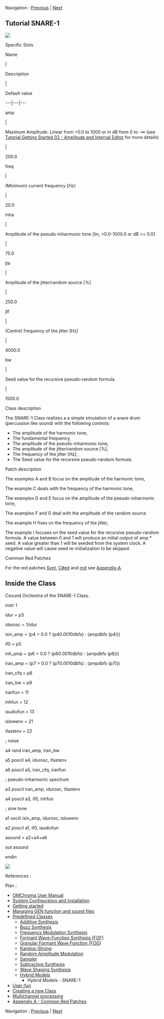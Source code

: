 
Navigation : [Previous](11-Hybrid_Models "page
précédente\(Hybrid Models\)") | [Next](User-fun "page
suivante\(User-fun\)")
## Tutorial SNARE-1

[![](../res/snare-1_1.png)](../res/snare-1.png "Cliquez pour agrandir")

Specific Slots

Name

|

Description

|

Default value  
  
---|---|---  
  
amp

|

Maximum Amplitude. Linear from >0.0 to 1000 or in dB from 0 to -∞ (see
[Tutorial Getting Started 02 - Amplitude and Internal
Editor](03-Amplitude_and_internal_editor) for more details)

|

200.0  
  
freq

|

(Minimum) current frequency [Hz]

|

20.0  
  
inha

|

Amplitude of the pseudo-inharmonic tone [lin, >0.0-1000.0 or dB <= 0.0]

|

75.0  
  
jta

|

Amplitude of the jitter/random source [%]

|

250.0  
  
jtf

|

(Centre) frequency of the jitter [Hz]

|

4000.0  
  
bw

|

Seed value for the recursive pseudo-random formula

|

1500.0  
  
Class description

The SNARE-1 Class realizes a a simple simulation of a snare drum (percussion
like sound) with the following controls:

  * The amplitude of the harmonic tone,
  * The fundamental frequency, 
  * The amplitude of the pseudo-inharmonic tone,
  * The amplitude of the jitter/random source [%],
  * The frequency of the jitter [Hz],
  * The Seed value for the recursive pseudo-random formula.

Patch description

The examples A and B focus on the amplitude of the harmonic tone,

The example C deals with the frequency of the harmonic tone,

The examples D and E focus on the amplitude of the pseudo-inharmonic tone,

The examples F and G deal with the amplitude of the random source

The example H fixes on the frequency of the jitter,

The example I focuses on the seed value for the recursive pseudo-random
formula. A value between 0 and 1 will produce an initial output of amp * seed.
A value greater than 1 will be seeded from the system clock. A negative value
will cause seed re-initialization to be skipped.

Common Red Patches

For the red patches [Synt,](Synt)
[C#ed](Component_number_and_entry_delay) and
[rnd](Random_BPF) see
[Appendix-A](A-Appendix-A_Common_red_patches).

## Inside the Class

Csound Orchestra of the SNARE-1 Class.

instr 1

idur = p3

idurosc = 1/idur

isin_amp = (p4 > 0.0 ? (p4*0.001*0dbfs) : (ampdbfs (p4)))

if0 = p5

inh_amp = (p6 > 0.0 ? (p6*0.001*0dbfs) : (ampdbfs (p6)))

iran_amp = (p7 > 0.0 ? (p7*0.001*0dbfs) : (ampdbfs (p7)))

iran_cfq = p8

iran_bw = p9

iranfun = 11

inhfun = 12

iaudiofun = 13

islowenv = 21

ifastenv = 22

; noise

a4 rand iran_amp, iran_bw

a5 poscil a4, idurosc, ifastenv

a6 poscil a5, iran_cfq, iranfun

; pseudo-inharmonic spectrum

a3 poscil iran_amp, idurosc, ifastenv

a4 poscil a3, if0, inhfun

; sine tone

a1 oscili isin_amp, idurosc, islowenv

a2 poscil a1, if0, iaudiofun

asound = a2+a4+a6

out asound

endin

[![](../res/snare-1_1.gif)](../res/snare-1.gif "Cliquez pour agrandir")

References :

Plan :

  * [OMChroma User Manual](OMChroma)
  * [System Configuration and Installation](Installation)
  * [Getting started](Getting_Started)
  * [Managing GEN function and sound files](Managing_GEN_function_and_sound_files)
  * [Predefined Classes](Predefined_classes)
    * [Additive Synthesis](01-Additive_Synthesis)
    * [Buzz Synthesis](02-Buzz_Synthesis)
    * [Frequency Modulation Synthesis](03-Frequency_modulation)
    * [Formant Wave-Function Synthesis (FOF)](04_Formant_Wave_Function_\(FOF\))
    * [Granular Formant Wave Function (FOG)](05-Granular_Formant_Wave_Function_\(FOG\))
    * [Karplus-Strong](06-Karplus-Strong)
    * [Random Amplitude Modulation](07-Random_Amplitude_Modulation)
    * [Sampler](08-Sampler)
    * [Subtractive Synthesis](09-Subtractive_Synthesis)
    * [Wave Shaping Synthesis](10-Waveshaping)
    * [Hybrid Models](11-Hybrid_Models)
      * Hybrid Models - SNARE-1
  * [User-fun](User-fun)
  * [Creating a new Class](Creating_a_new_Class)
  * [Multichannel processing](06-Multichannel_processing)
  * [Appendix A - Common Red Patches](A-Appendix-A_Common_red_patches)

Navigation : [Previous](11-Hybrid_Models "page
précédente\(Hybrid Models\)") | [Next](User-fun "page
suivante\(User-fun\)")
